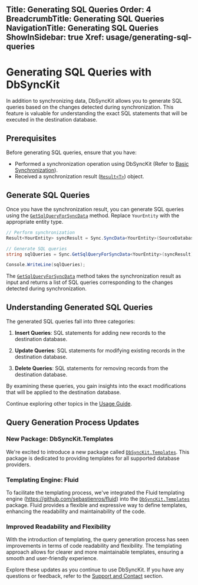 ﻿﻿Title: Generating SQL Queries
Order: 4
BreadcrumbTitle: Generating SQL Queries
NavigationTitle: Generating SQL Queries
ShowInSidebar: true
Xref: usage/generating-sql-queries
---

# Generating SQL Queries with DbSyncKit

In addition to synchronizing data, DbSyncKit allows you to generate SQL queries based on the changes detected during synchronization. This feature is valuable for understanding the exact SQL statements that will be executed in the destination database.

## Prerequisites

Before generating SQL queries, ensure that you have:

- Performed a synchronization operation using DbSyncKit (Refer to [Basic Synchronization](xref:usage/basic-synchronization)).
- Received a synchronization result ([`Result<T>`](xref:api-DbSyncKit.Core.DataContract.Result-T-)) object.

## Generate SQL Queries

Once you have the synchronization result, you can generate SQL queries using the [`GetSqlQueryForSyncData`](xref:api-DbSyncKit.Core.Synchronization.GetSqlQueryForSyncData-T-(DbSyncKit.Core.DataContract.Result-T-,System.Int32)) method. Replace `YourEntity` with the appropriate entity type.

```csharp
// Perform synchronization
Result<YourEntity> syncResult = Sync.SyncData<YourEntity>(SourceDatabase, DestinationDatabase);

// Generate SQL queries
string sqlQueries = Sync.GetSqlQueryForSyncData<YourEntity>(syncResult);

Console.WriteLine(sqlQueries);

```

The [`GetSqlQueryForSyncData`](xref:api-DbSyncKit.Core.Synchronization.GetSqlQueryForSyncData-T-(DbSyncKit.Core.DataContract.Result-T-,System.Int32)) method takes the synchronization result as input and returns a list of SQL queries corresponding to the changes detected during synchronization.

## Understanding Generated SQL Queries

The generated SQL queries fall into three categories:

1. **Insert Queries**: SQL statements for adding new records to the destination database.

2. **Update Queries**: SQL statements for modifying existing records in the destination database.

3. **Delete Queries**: SQL statements for removing records from the destination database.

By examining these queries, you gain insights into the exact modifications that will be applied to the destination database.

Continue exploring other topics in the [Usage Guide](xref:usage).

## Query Generation Process Updates

### New Package: DbSyncKit.Templates

We're excited to introduce a new package called [`DbSyncKit.Templates`](xref:api-DbSyncKit.Templates). This package is dedicated to providing templates for all supported database providers.

### Templating Engine: Fluid

To facilitate the templating process, we've integrated the Fluid templating engine (https://github.com/sebastienros/fluid) into the [`DbSyncKit.Templates`](xref:api-DbSyncKit.Templates) package. Fluid provides a flexible and expressive way to define templates, enhancing the readability and maintainability of the code.

### Improved Readability and Flexibility

With the introduction of templating, the query generation process has seen improvements in terms of code readability and flexibility. The templating approach allows for clearer and more maintainable templates, ensuring a smooth and user-friendly experience.

Explore these updates as you continue to use DbSyncKit. If you have any questions or feedback, refer to the [Support and Contact](xref:support) section.
